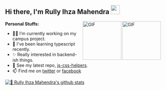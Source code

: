 ## Hi there, I'm Rully Ihza Mahendra <img src="https://github.com/TheDudeThatCode/TheDudeThatCode/blob/master/Assets/Hi.gif" width="29px">

<img align="right" alt="GIF" height="125px" src="https://i.giphy.com/media/LMt9638dO8dftAjtco/200.webp" />
<img align="right" alt="GIF" height="125px" src="https://media3.giphy.com/media/ln7z2eWriiQAllfVcn/200w.webp" />

**Personal Stuffs:**
- 👨‍💻 I’m currently working on my campus project.
- 🌱 I've been learning typescript recently.
- ✨ Really interested in backend-ish things.
- 🤔 See my latest repo, [js-css-helpers](https://github.com/rllyhz/js-and-css-helpers).
- 📫 Find me on [twitter](https://twitter.com/rullyihza_) or [facebook](https://www.facebook.com/rully.ihza/)


[![🦉 Rully Ihza Mahendra's github stats](https://github-readme-stats.vercel.app/api?username=rllyhz&show_icons=true&hide_border=true&hide=issues&theme=radical)](https://github.com/rllyhz)